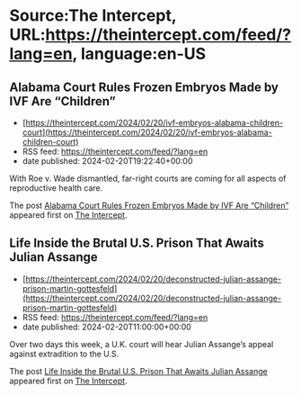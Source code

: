 # Source:The Intercept, URL:https://theintercept.com/feed/?lang=en, language:en-US

## Alabama Court Rules Frozen Embryos Made by IVF Are “Children”
 - [https://theintercept.com/2024/02/20/ivf-embryos-alabama-children-court](https://theintercept.com/2024/02/20/ivf-embryos-alabama-children-court)
 - RSS feed: https://theintercept.com/feed/?lang=en
 - date published: 2024-02-20T19:22:40+00:00

<p>With Roe v. Wade dismantled, far-right courts are coming for all aspects of reproductive health care.</p>
<p>The post <a href="https://theintercept.com/2024/02/20/ivf-embryos-alabama-children-court/">Alabama Court Rules Frozen Embryos Made by IVF Are “Children”</a> appeared first on <a href="https://theintercept.com">The Intercept</a>.</p>

## Life Inside the Brutal U.S. Prison That Awaits Julian Assange
 - [https://theintercept.com/2024/02/20/deconstructed-julian-assange-prison-martin-gottesfeld](https://theintercept.com/2024/02/20/deconstructed-julian-assange-prison-martin-gottesfeld)
 - RSS feed: https://theintercept.com/feed/?lang=en
 - date published: 2024-02-20T11:00:00+00:00

<p>Over two days this week, a U.K. court will hear Julian Assange’s appeal against extradition to the U.S.</p>
<p>The post <a href="https://theintercept.com/2024/02/20/deconstructed-julian-assange-prison-martin-gottesfeld/">Life Inside the Brutal U.S. Prison That Awaits Julian Assange</a> appeared first on <a href="https://theintercept.com">The Intercept</a>.</p>

